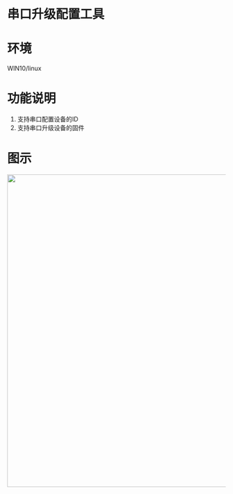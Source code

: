 ﻿# 串口升级配置工具

# 环境
WIN10/linux

# 功能说明
1. 支持串口配置设备的ID
2. 支持串口升级设备的固件
   

# 图示

<div align="center">
<p>  </p> 
<img src="https://github.com/yangang123/yangang123.github.io/raw/master/2-qt/resource/SerialUploader.png" height="720" width="1280" > 
</div>

